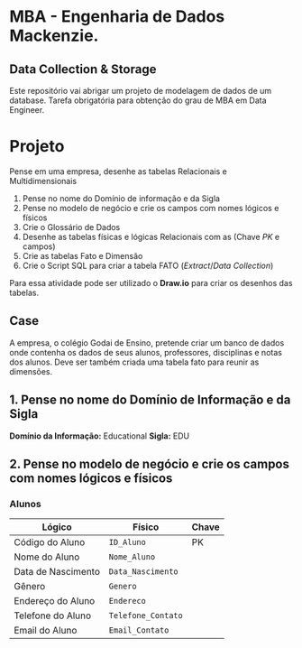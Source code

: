 # MBA - Engenharia de Dados Mackenzie.
## Data Collection & Storage

Este repositório vai abrigar um projeto de modelagem de dados de um database. Tarefa obrigatória para obtenção do grau de MBA em Data Engineer.

# Projeto 

Pense em uma empresa, desenhe as tabelas Relacionais e Multidimensionais

1. Pense no nome do Domínio de informação e da Sigla
2. Pense no modelo de negócio e crie os campos com nomes lógicos e físicos
3. Crie o Glossário de Dados
4. Desenhe as tabelas físicas e lógicas Relacionais com as (Chave _PK_ e campos)
5. Crie as tabelas Fato e Dimensão
6. Crie o Script SQL para criar a tabela FATO (_Extract_/_Data Collection_)

Para essa atividade pode ser utilizado o **Draw.io** para criar os desenhos das tabelas.

## Case

A empresa, o colégio Godai de Ensino, pretende criar um banco de dados onde contenha os dados de seus alunos, professores, disciplinas e notas dos alunos.
Deve ser também criada uma tabela fato para reunir as dimensões.

## 1. Pense no nome do Domínio de Informação e da Sigla

**Domínio da Informação:** Educational
**Sigla:** EDU

## 2. Pense no modelo de negócio e crie os campos com nomes lógicos e físicos

### Alunos

| Lógico             | Físico             | Chave |
|--------------------|--------------------|-------|
| Código do Aluno    | `ID_Aluno`         | PK    |
| Nome do Aluno      | `Nome_Aluno`       |       |
| Data de Nascimento | `Data_Nascimento`  |       |
| Gênero             | `Genero`           |       |
| Endereço do Aluno  | `Endereco`         |       |
| Telefone do Aluno  | `Telefone_Contato` |       |
| Email do Aluno     | `Email_Contato`    |       |
